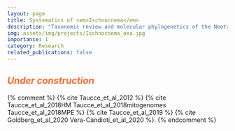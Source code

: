 ```yaml
---
layout: page
title: Systematics of <em>Ischnocnema</em>
description: "Taxonomic review and molecular phylogenetics of the Neotropical frog genus <em>Ischnocnema</em> (Anura: Brachycephaloidea)"
img: assets/img/projects/Ischnocnema_oea.jpg
importance: 1
category: Research
related_publications: false
---
```

<h2 style="color: #ff692b;"><em>Under construction</em></h2>

{% comment %}
{% cite Taucce_et_al_2012 %} {% cite Taucce_et_al_2018HM Taucce_et_al_2018mitogenomes Taucce_et_al_2018MPE %} {% cite Taucce_et_al_2019 %} {% cite Goldberg_et_al_2020 Vera-Candioti_et_al_2020 %}.
{% endcomment %}